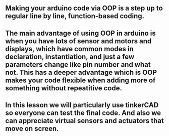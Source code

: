 ## Making your arduino code via OOP is a step up to regular line by line, function-based coding. 

## The main advantage of using OOP in arduino is when you have lots of sensor and motors and displays, which have common modes in declaration, instantiation, and just a few parameters change like pin number and what not. This has a deeper advantage which is OOP makes your code flexible when adding more of something without repeatitive code. 

## In this lesson we will particularly use tinkerCAD so everyone can test the final code. And also we can appreciate virtual sensors and actuators that move on screen. 


